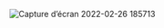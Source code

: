 ![Capture d’écran 2022-02-26 185713](https://user-images.githubusercontent.com/43423295/155854031-8822ad83-7ccf-4c94-8b1e-a572b00d5f2e.png)
